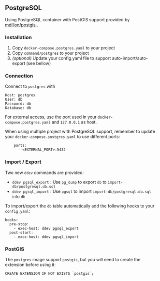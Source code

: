 ## PostgreSQL

Using PostgreSQL container with PostGIS support provided by [mdillon/postgis
](https://hub.docker.com/r/mdillon/postgis).

### Installation

1. Copy `docker-compose.postgres.yaml` to your project
2. Copy `command/postgres` to your project
3. *(optional)* Update your config.yaml file to support auto-import/auto-export (see bellow)

### Connection

Connect to `postgres` with

```
Host: postgres
User: db
Password: db
Database: db
```

For external access, use the port used in your `docker-compose.postgres.yaml` and `127.0.0.1` as host.

When using multiple project with PostgreSQL support, remember to update your `docker-compose.postgres.yaml` to use different ports:

```
    ports:
      - <EXTERNAL_PORT>:5432
``` 

### Import / Export

Two new `ddev` commands are provided:

- `ddev pgsql_export` : Use `pg_dump` to export `db` to `import-db/postgresql.db.sql` 
- `ddev pgsql_import` : Use `pgsql` to import `import-db/postgresql.db.sql` into `db`

To import/export the `db` table automatically add the following hooks to your `config.yaml`:

```
hooks:
  pre-stop:
    - exec-host: ddev pgsql_export
  post-start:
    - exec-host: ddev pgsql_import
```

### PostGIS

The `postgres` image support `postgis`, but you will need to create the extension before using it:

```
CREATE EXTENSION IF NOT EXISTS `postgis`;
```
